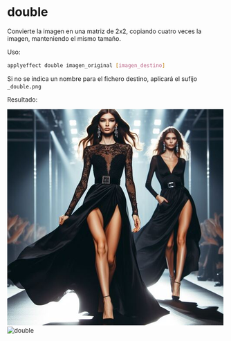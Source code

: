 # double

Convierte la imagen en una matriz de 2x2, copiando cuatro veces la imagen, manteniendo el mismo tamaño.

Uso:

``` sh
applyeffect double imagen_original [imagen_destino]
```

Si no se indica un nombre para el fichero destino, aplicará el sufijo `_double.png`

Resultado:

![imagen original](../../images/image.jpg)
![double](../../images/image_double.png)
